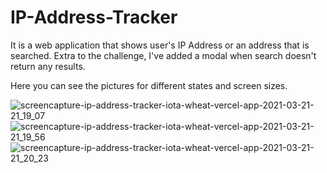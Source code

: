 # IP-Address-Tracker
It is a web application that shows user's IP Address or an address that is searched. Extra to the challenge, I've added a modal when search doesn't return any results. 

Here you can see the pictures for different states and screen sizes. 

![screencapture-ip-address-tracker-iota-wheat-vercel-app-2021-03-21-21_19_07](https://user-images.githubusercontent.com/70946845/111916326-6f75a400-8a8b-11eb-8259-744883cc2600.png)
![screencapture-ip-address-tracker-iota-wheat-vercel-app-2021-03-21-21_19_56](https://user-images.githubusercontent.com/70946845/111916328-713f6780-8a8b-11eb-9995-99b42029e077.png)
![screencapture-ip-address-tracker-iota-wheat-vercel-app-2021-03-21-21_20_23](https://user-images.githubusercontent.com/70946845/111916330-72709480-8a8b-11eb-96a7-92dfbb29daca.png)

